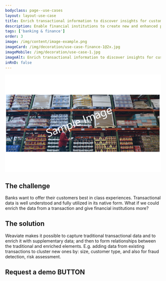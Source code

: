 ```yaml
---
bodyclass: page--use-cases
layout: layout-use-case
title: Enrich transactional information to discover insights for customers
description: Enable financial institutions to create new and enhanced products for their business customers by enriching transactional datasets with supplementary data and by discovering new relations in those sets.
tags: ['banking & finance']
order: 3
image: /img/content/image-example.png
imageCard: /img/decoration/use-case-finance-1@2x.jpg
imageMobile: /img/decoration/use-case-1.jpg
imageAlt: Enrich transactional information to discover insights for customers
inRnD: false
---
```

![Enrich transactional information to discover insights for customers](/img/sample-usecase.png)

## The challenge

Banks want to offer their customers best in class experiences. Transactional data is well understood and fully utilized in its native form. What if we could enrich the data from a transaction and give financial institutions more?

## The solution

Weaviate makes it possible to capture traditional transactional data and to enrich it with supplementary data; and then to form relationships between the traditional and enriched elements. E.g. adding data from existing transactions to cluster new ones by: size, customer type, and also for fraud detection, risk assessment. 

## Request a demo BUTTON
